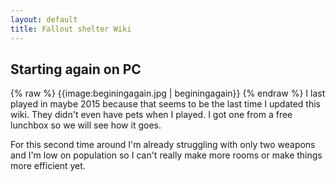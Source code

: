 ```yaml
---
layout: default
title: Fallout shelter Wiki
---
```

## Starting again on PC
{% raw %}
{{image:beginingagain.jpg | beginingagain}}
{% endraw %}
I last played in maybe 2015 because that seems to be the last time I updated this wiki. They didn't even have pets when I played. I got one from a free lunchbox so we will see how it goes.

For this second time around I'm already struggling with only two weapons and I'm low on population so I can't really make more rooms or make things more efficient yet.